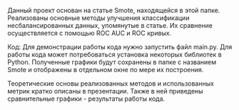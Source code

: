 Данный проект основан на статье Smote, находящейся в этой папке.
Реализованы основные методы улучшения классификации несбалансированных данных, упомянутые в статье.
Их сравнение осуществляется с помощью ROC AUC и ROC кривых.

Код:
Для демонстрации работы кода нужно запустить файл main.py.
Для работы кода может потребоваться установка некоторых библиотек в Python.
Полученные графики будут сохранены в папке с названием Smote и отображены в отдельном окне по мере их построения.     

Теоретические основы реализованных методов и использованных метрик кратко описаны в презентации.
Также в ней приведены сравнительные графики - результаты работы кода.
